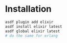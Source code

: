 # Installation

```sh
asdf plugin add elixir
asdf install elixir latest
asdf global elixir latest
# do the same for erlang
```
